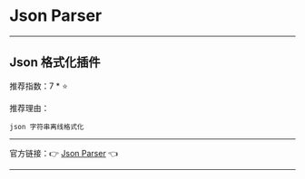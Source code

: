 # Json Parser

---

## Json 格式化插件

推荐指数：7 * ⭐

推荐理由：

    json 字符串离线格式化

---



官方链接：👉 [Json Parser](
https://plugins.jetbrains.com/plugin/10650-json-parser
) 👈



---






















